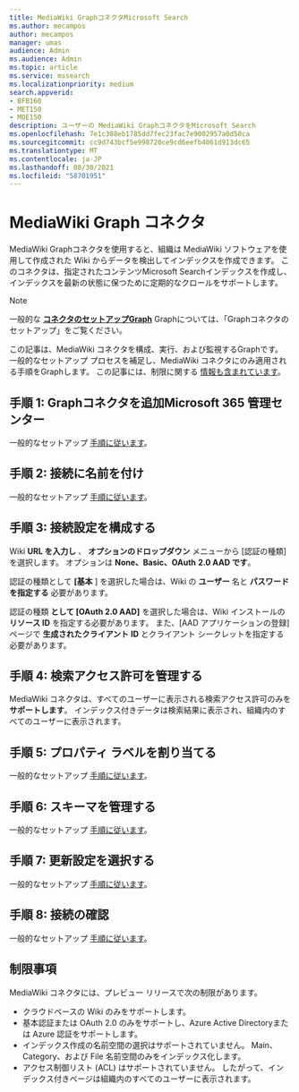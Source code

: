 ```yaml
---
title: MediaWiki GraphコネクタMicrosoft Search
ms.author: mecampos
author: mecampos
manager: umas
audience: Admin
ms.audience: Admin
ms.topic: article
ms.service: mssearch
ms.localizationpriority: medium
search.appverid:
- BFB160
- MET150
- MOE150
description: ユーザーの MediaWiki GraphコネクタをMicrosoft Search
ms.openlocfilehash: 7e1c308eb1785dd7fec23fac7e9002957a0d50ca
ms.sourcegitcommit: cc9d743bcf5e998720ce9cd6eefb4061d913dc65
ms.translationtype: MT
ms.contentlocale: ja-JP
ms.lasthandoff: 08/30/2021
ms.locfileid: "58701951"
---
```

<!---Previous ms.author: monaray --->

# <a name="mediawiki-graph-connector"></a>MediaWiki Graph コネクタ

MediaWiki Graphコネクタを使用すると、組織は MediaWiki ソフトウェアを使用して作成された Wiki からデータを検出してインデックスを作成できます。 このコネクタは、指定されたコンテンツMicrosoft Searchインデックスを作成し、インデックスを最新の状態に保つために定期的なクロールをサポートします。

> [!NOTE]
> 一般的な [**コネクタのセットアップGraph**](configure-connector.md) Graphについては、「Graphコネクタのセットアップ」をご覧ください。

この記事は、MediaWiki コネクタを構成、実行、および監視するGraphです。 一般的なセットアップ プロセスを補足し、MediaWiki コネクタにのみ適用される手順をGraphします。 この記事には、制限に関する [情報も含まれています](#limitations)。

<!---## Before you get started-->

<!---Insert "Before you get started" recommendations for this data source-->

## <a name="step-1-add-a-graph-connector-in-the-microsoft-365-admin-center"></a>手順 1: Graphコネクタを追加Microsoft 365 管理センター

一般的なセットアップ [手順に従います](./configure-connector.md)。
<!---If the above phrase does not apply, delete it and insert specific details for your data source that are different from general setup instructions.-->

## <a name="step-2-name-the-connection"></a>手順 2: 接続に名前を付け

一般的なセットアップ [手順に従います](./configure-connector.md)。
<!---If the above phrase does not apply, delete it and insert specific details for your data source that are different from general setup instructions.-->

## <a name="step-3-configure-the-connection-settings"></a>手順 3: 接続設定を構成する

Wiki **URL を入力し** 、 **オプションのドロップダウン** メニューから [認証の種類] を選択します。 オプションは **None、Basic、OAuth** **2.0 AAD です**。

認証の種類として **[基本** ] を選択した場合は、Wiki の **ユーザー** 名と **パスワードを指定する** 必要があります。

認証の種類 **として [OAuth 2.0 AAD]** を選択した場合は、Wiki インストールの **リソース ID** を指定する必要があります。 また、[AAD アプリケーションの登録] ページで **生成されたクライアント** **ID** とクライアント シークレットを指定する必要があります。

## <a name="step-4-manage-search-permissions"></a>手順 4: 検索アクセス許可を管理する

MediaWiki コネクタは、すべてのユーザーに表示される検索アクセス許可のみを **サポートします**。 インデックス付きデータは検索結果に表示され、組織内のすべてのユーザーに表示されます。

## <a name="step-5-assign-property-labels"></a>手順 5: プロパティ ラベルを割り当てる

一般的なセットアップ [手順に従います](./configure-connector.md)。
<!---If the above phrase does not apply, delete it and insert specific details for your data source that are different from general setup instructions.-->

## <a name="step-6-manage-schema"></a>手順 6: スキーマを管理する

一般的なセットアップ [手順に従います](./configure-connector.md)。
<!---If the above phrase does not apply, delete it and insert specific details for your data source that are different from general setup instructions.-->

## <a name="step-7-choose-refresh-settings"></a>手順 7: 更新設定を選択する

一般的なセットアップ [手順に従います](./configure-connector.md)。
<!---If the above phrase does not apply, delete it and insert specific details for your data source that are different from general setup instructions.-->

## <a name="step-8-review-connection"></a>手順 8: 接続の確認

一般的なセットアップ [手順に従います](./configure-connector.md)。
<!---If the above phrase does not apply, delete it and insert specific details for your data source that are different from general setup instructions.-->

<!---## Troubleshooting-->
<!---To be added-->

## <a name="limitations"></a>制限事項

MediaWiki コネクタには、プレビュー リリースで次の制限があります。

* クラウドベースの Wiki のみをサポートします。
* 基本認証または OAuth 2.0 のみをサポートし、Azure Active Directoryまたは Azure 認証をサポートします。
* インデックス作成の名前空間の選択はサポートされていません。 Main、Category、および File 名前空間のみをインデックス化します。
* アクセス制御リスト (ACL) はサポートされていません。 したがって、インデックス付きページは組織内のすべてのユーザーに表示されます。